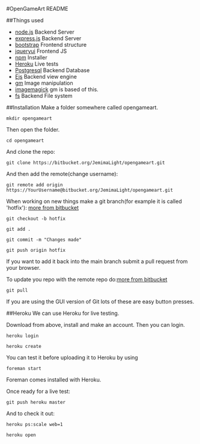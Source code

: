 #OpenGameArt README

##Things used
- [node.js](http://nodejs.org) Backend Server
- [express.js](http://expressjs.com) Backend Server 
- [bootstrap](http://twitter.github.com/bootstrap/) Frontend structure
- [jqueryui](http://jqueryui.com) Frontend JS
- [npm](https://npmjs.org) Installer
- [Heroku](https://toolbelt.heroku.com) Live tests
- [Postgresql](http://www.postgresql.org) Backend Database
- [Ejs](http://embeddedjs.com) Backend view engine
- [gm](http://aheckmann.github.com/gm/) Image manipulation
- [imagemagick](http://www.imagemagick.org) gm is based of this.
- [fs](http://nodejs.org/api/fs.html) Backend File system

##Installation
Make a folder somewhere called opengameart.

	mkdir opengameart

Then open the folder.

	cd opengameart

And clone the repo:

	git clone https://bitbucket.org/JemimaLight/opengameart.git

And then add the remote(change username):

	git remote add origin https://YourUsername@bitbucket.org/JemimaLight/opengameart.git

When working on new things make a git branch(for example it is called 'hotfix'): [more from bitbucket](https://bitbucket.org/JemimaLight/opengameart/commits/featurebranches)

	git checkout -b hotfix

	git add .

	git commit -m "Changes made"

	git push origin hotfix

If you want to add it back into the main branch submit a pull request from your browser.

To update you repo with the remote repo do:[more from bitbucket](https://bitbucket.org/JemimaLight/opengameart/pull-requests)

	git pull

If you are using the GUI version of Git lots of these are easy button presses.

##Heroku
We can use Heroku for live testing.

Download from above, install and make an account. 
Then you can login.

	heroku login

	heroku create

You can test it before uploading it to Heroku by using

	foreman start

Foreman comes installed with Heroku.

Once ready for a live test:

	git push heroku master

And to check it out:

	heroku ps:scale web=1

	heroku open